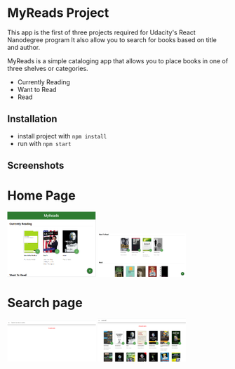# MyReads Project
 This app is the first of three projects required for  Udacity's React Nanodegree program 
 It also allow you to search for books based on title and author.

MyReads is a simple cataloging app that allows you to place books in one of three shelves or categories.

- Currently Reading
- Want to Read
- Read

## Installation

* install project with `npm install`
* run with `npm start`

 
 

## Screenshots
<h1 >Home Page</h1>
<p float="left">
      <img src="./screenShot/1.PNG" width="40%"   /> 
      <img src="./screenShot/2.PNG" width="40%" /> 
</p>
 
<h1 >Search page</h1>
<p float="left">
      <img src="./screenShot/3.PNG" width="40%" /> 
      <img src="./screenShot/4.PNG" width="40%" /> 
</p>
 
